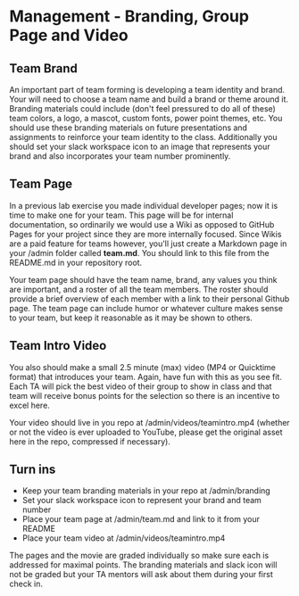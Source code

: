 # Management - Branding, Group Page and Video

## Team Brand
An important part of team forming is developing a team identity and brand. Your will need to choose a team name and build a brand or theme around it. Branding materials could include (don't feel pressured to do all of these) team colors, a logo, a mascot, custom fonts, power point themes, etc. You should use these branding materials on future presentations and assignments to reinforce your team identity to the class. Additionally you should set your slack workspace icon to an image that represents your brand and also incorporates your team number prominently.

## Team Page
In a previous lab exercise you made individual developer pages; now it is time to make one for your team.  This page will be for internal documentation, so ordinarily we would use a Wiki as opposed to GitHub Pages for your project since they are more internally focused.  Since Wikis are a paid feature for teams however, you'll just create a Markdown page in your /admin folder called **team.md**. You should link to this file from the README.md in your repository root.

Your team page should have the team name, brand, any values you think are important, and a roster of all the team members.  The roster should provide a brief overview of each member with a link to their personal Github page.  The team page can include humor or whatever culture makes sense to your team, but keep it reasonable as it may be shown to others. 

## Team Intro Video
You also should make a small 2.5 minute (max) video (MP4 or Quicktime format) that introduces your team.  Again, have fun with this as you see fit.  Each TA will pick the best video of their group to show in class and that team will receive bonus points for the selection so there is an incentive to excel here.

Your video should live in you repo at /admin/videos/teamintro.mp4 (whether or not the video is ever uploaded to YouTube, please get the original asset here in the repo, compressed if necessary).


## Turn ins
* Keep your team branding materials in your repo at /admin/branding
* Set your slack workspace icon to represent your brand and team number
* Place your team page at /admin/team.md and link to it from your README
* Place your team video at /admin/videos/teamintro.mp4

The pages and the movie are graded individually so make sure each is addressed for maximal points. The branding materials and slack icon will not be graded but your TA mentors will ask about them during your first check in.